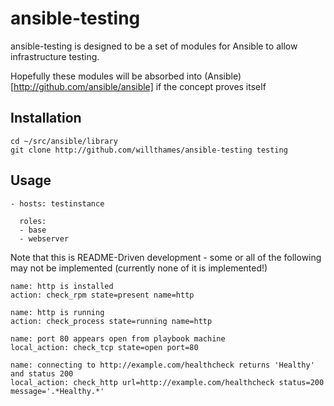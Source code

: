 ansible-testing
===============

ansible-testing is designed to be a set of modules for Ansible to allow 
infrastructure testing. 

Hopefully these modules will be absorbed into (Ansible)[http://github.com/ansible/ansible]
if the concept proves itself

## Installation

```
cd ~/src/ansible/library
git clone http://github.com/willthames/ansible-testing testing
```

## Usage
```
- hosts: testinstance

  roles:
  - base
  - webserver
```

Note that this is README-Driven development - some or all of the following may not be 
implemented (currently none of it is implemented!)

```
name: http is installed
action: check_rpm state=present name=http

name: http is running
action: check_process state=running name=http

name: port 80 appears open from playbook machine
local_action: check_tcp state=open port=80

name: connecting to http://example.com/healthcheck returns 'Healthy' and status 200
local_action: check_http url=http://example.com/healthcheck status=200 message='.*Healthy.*'
```

